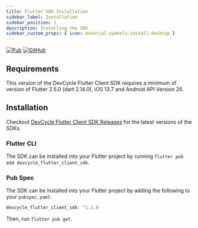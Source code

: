 ```yaml
---
title: Flutter SDK Installation
sidebar_label: Installation
sidebar_position: 1
description: Installing the SDK
sidebar_custom_props: { icon: material-symbols:install-desktop }
---
```


[![Pub](https://img.shields.io/pub/v/devcycle_flutter_client_sdk)](https://img.shields.io/pub/v/devcycle_flutter_client_sdk)
[![GitHub](https://img.shields.io/github/stars/devcyclehq/flutter-client-sdk.svg?style=social&label=Star&maxAge=2592000)](https://github.com/devcyclehq/flutter-client-sdk)

## Requirements

This version of the DevCycle Flutter Client SDK requires a minimum of version of Flutter 2.5.0 (dart 2.14.0), iOS 13.7
and Android API Version 26.

## Installation

Checkout [DevCycle Flutter Client SDK Releases](https://github.com/DevCycleHQ/flutter-client-sdk/releases) for the
latest versions of the SDKs.

### Flutter CLI

The SDK can be installed into your Flutter project by running `flutter pub add devcycle_flutter_client_sdk`.

### Pub Spec

The SDK can be installed into your Flutter project by adding the following to your `pubspec.yaml`:

```dart
devcycle_flutter_client_sdk: ^1.1.0
```

Then, run `flutter pub get`.
